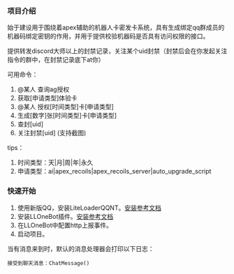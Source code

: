 ### 项目介绍

始于建设用于围绕着apex辅助的机器人卡密发卡系统，具有生成绑定qq群成员的机器码绑定密钥的作用，并用于提供校验机器码是否具有访问权限的接口。

提供转发discord大师以上的封禁记录，关注某个uid封禁（封禁后会在你发起关注指令的群中，在封禁记录底下at你）

可用命令：

1. @某人 查询ag授权
2. 获取[申请类型]体验卡
3. @某人 授权[时间类型]卡[申请类型]
4. 生成[数字]张[时间类型]卡[申请类型]
5. 查封[uid]
6. 关注封禁[uid] (支持截图)

tips：

1. 时间类型：天|月|周|年|永久
2. 申请类型：ai|apex_recoils|apex_recoils_server|auto_upgrade_script

### 快速开始

1. 使用新版QQ，安装LiteLoaderQQNT。[安装参考文档](https://liteloaderqqnt.github.io/guide/install.html)
2. 安装LLOneBot插件。[安装参考文档](https://llonebot.github.io/zh-CN/guide/getting-started)
3. 在LLOneBot中配置http上报事件。
4. 启动项目。

当有消息来到时，默认的消息处理器会打印以下日志：

```text
接受到聊天消息：ChatMessage()
```
